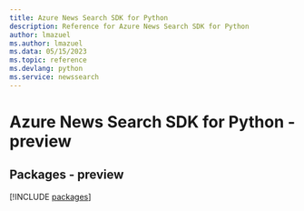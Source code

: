```yaml
---
title: Azure News Search SDK for Python
description: Reference for Azure News Search SDK for Python
author: lmazuel
ms.author: lmazuel
ms.data: 05/15/2023
ms.topic: reference
ms.devlang: python
ms.service: newssearch
---
```

# Azure News Search SDK for Python - preview
## Packages - preview
[!INCLUDE [packages](news-search-index.md)]